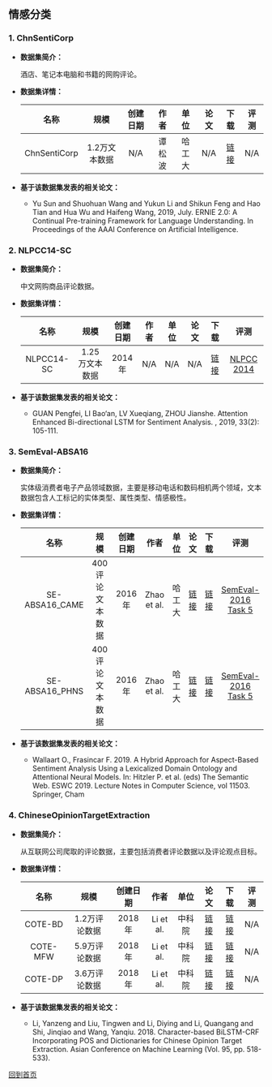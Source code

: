 ## 情感分类

### 1. ChnSentiCorp
- <strong>数据集简介：</strong>

    酒店、笔记本电脑和书籍的网购评论。

- <strong>数据集详情：</strong>

    |  名称 | 规模 | 创建日期 | 作者 | 单位 | 论文 | 下载 | 评测 |
    | :---: | :---:| :---: | :---: | :---: | :---: | :---: | :---: |
    | ChnSentiCorp | 1.2万文本数据 | N/A | 谭松波 | 哈工大 | N/A | [链接](https://www.aitechclub.com/data-detail?data_id=29)| N/A |

- <strong>基于该数据集发表的相关论文：</strong>
    - Yu Sun and Shuohuan Wang and Yukun Li and Shikun Feng and Hao Tian and Hua Wu and Haifeng Wang, 2019, July. ERNIE 2.0: A Continual Pre-training Framework for Language Understanding. In Proceedings of the AAAI Conference on Artificial Intelligence.
    

### 2. NLPCC14-SC
- <strong>数据集简介：</strong>

    中文网购商品评论数据。
    
- <strong>数据集详情：</strong>

    |  名称 | 规模 | 创建日期 | 作者 | 单位 | 论文 | 下载 | 评测 |
    | :---: | :---:| :---: | :---: | :---: | :---: | :---: | :---: |
    | NLPCC14-SC | 1.25万文本数据 | 2014年 | N/A | N/A | N/A | [链接](http://tcci.ccf.org.cn/conference/2014/index.html)| [NLPCC 2014](http://tcci.ccf.org.cn/conference/2014/index.html) |

- <strong>基于该数据集发表的相关论文：</strong>
    - GUAN Pengfei, LI Bao‘an, LV Xueqiang, ZHOU Jianshe. Attention Enhanced Bi-directional LSTM for Sentiment Analysis. , 2019, 33(2): 105-111.


### 3. SemEval-ABSA16
- <strong>数据集简介：</strong>

    实体级消费者电子产品领域数据，主要是移动电话和数码相机两个领域，文本数据包含人工标记的实体类型、属性类型、情感极性。

- <strong>数据集详情：</strong>

    |  名称 | 规模 | 创建日期 | 作者 | 单位 | 论文 | 下载 | 评测 |
    | :---: | :---:| :---: | :---: | :---: | :---: | :---: | :---: |
    | SE-ABSA16_CAME | 400评论文本数据 | 2016年 | Zhao et al. | 哈工大 | [链接](https://ieeexplore.ieee.org/document/6824679) | [链接](http://metashare.ilsp.gr:8080/repository/browse/semeval-2016-absa-mobile-phones-reviews-chinese-train-data-subtask-1/f651041268d411e59f7c842b2b6a04d77f78a1885b994740895c77b3fd15c69a/)| [SemEval-2016 Task 5](http://alt.qcri.org/semeval2016/task5/) |
    | SE-ABSA16_PHNS | 400评论文本数据 | 2016年 | Zhao et al. | 哈工大 | [链接](https://ieeexplore.ieee.org/document/6824679) | [链接](http://metashare.ilsp.gr:8080/repository/browse/semeval-2016-absa-mobile-phones-reviews-chinese-train-data-subtask-1/f651041268d411e59f7c842b2b6a04d77f78a1885b994740895c77b3fd15c69a/)| [SemEval-2016 Task 5](http://alt.qcri.org/semeval2016/task5/) |

- <strong>基于该数据集发表的相关论文：</strong>
    - Wallaart O., Frasincar F. 2019. A Hybrid Approach for Aspect-Based Sentiment Analysis Using a Lexicalized Domain Ontology and Attentional Neural Models. In: Hitzler P. et al. (eds) The Semantic Web. ESWC 2019. Lecture Notes in Computer Science, vol 11503. Springer, Cham
 
 
### 4. ChineseOpinionTargetExtraction
- <strong>数据集简介：</strong>

    从互联网公司爬取的评论数据，主要包括消费者评论数据以及评论观点目标。

- <strong>数据集详情：</strong>

    |  名称 | 规模 | 创建日期 | 作者 | 单位 | 论文 | 下载 | 评测 |
    | :---: | :---:| :---: | :---: | :---: | :---: | :---: | :---: |
    | COTE-BD | 1.2万评论数据 | 2018年 | Li et al. | 中科院 | [链接](http://proceedings.mlr.press/v95/li18d/li18d.pdf) | [链接](https://github.com/lsvih/chinese-customer-review)| N/A |
    | COTE-MFW | 5.9万评论数据 | 2018年 | Li et al. | 中科院 | [链接](http://proceedings.mlr.press/v95/li18d/li18d.pdf) | [链接](https://github.com/lsvih/chinese-customer-review)| N/A |
    | COTE-DP | 3.6万评论数据 | 2018年 | Li et al. | 中科院 | [链接](http://proceedings.mlr.press/v95/li18d/li18d.pdf) | [链接](https://github.com/lsvih/chinese-customer-review)| N/A |

- <strong>基于该数据集发表的相关论文：</strong>
    - Li, Yanzeng and Liu, Tingwen and Li, Diying and Li, Quangang and Shi, Jinqiao and Wang, Yanqiu. 2018. Character-based BiLSTM-CRF Incorporating POS and Dictionaries for Chinese Opinion Target Extraction. Asian Conference on Machine Learning (Vol. 95, pp. 518-533).
 

[回到首页](/README.md)
